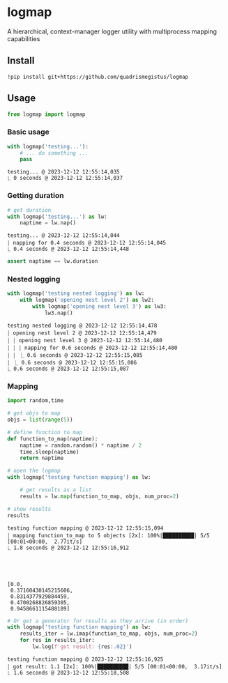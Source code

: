 # logmap

A hierarchical, context-manager logger utility with multiprocess mapping capabilities

## Install

```
!pip install git+https://github.com/quadrismegistus/logmap
```

## Usage


```python
from logmap import logmap
```

### Basic usage


```python
with logmap('testing...'):
    # ... do something ...
    pass
```

    testing... @ 2023-12-12 12:55:14,035
    ⎿ 0 seconds @ 2023-12-12 12:55:14,037


### Getting duration


```python
# get duration
with logmap('testing...') as lw:
    naptime = lw.nap()
```

    testing... @ 2023-12-12 12:55:14,044
    ￨ napping for 0.4 seconds @ 2023-12-12 12:55:14,045
    ⎿ 0.4 seconds @ 2023-12-12 12:55:14,448



```python
assert naptime == lw.duration
```

### Nested logging


```python
with logmap('testing nested logging') as lw:
    with logmap('opening nest level 2') as lw2:
        with logmap('opening nest level 3') as lw3:
            lw3.nap()
```

    testing nested logging @ 2023-12-12 12:55:14,478
    ￨ opening nest level 2 @ 2023-12-12 12:55:14,479
    ￨ ￨ opening nest level 3 @ 2023-12-12 12:55:14,480
    ￨ ￨ ￨ napping for 0.6 seconds @ 2023-12-12 12:55:14,480
    ￨ ￨ ⎿ 0.6 seconds @ 2023-12-12 12:55:15,085
    ￨ ⎿ 0.6 seconds @ 2023-12-12 12:55:15,086
    ⎿ 0.6 seconds @ 2023-12-12 12:55:15,087


### Mapping


```python
import random,time

# get objs to map
objs = list(range(5))

# define function to map
def function_to_map(naptime):
    naptime = random.random() * naptime / 2
    time.sleep(naptime)
    return naptime

# open the logmap
with logmap('testing function mapping') as lw:

    # get results as a list
    results = lw.map(function_to_map, objs, num_proc=2)

# show results
results
```

    testing function mapping @ 2023-12-12 12:55:15,094
    ￨ mapping function_to_map to 5 objects [2x]: 100%|██████████| 5/5 [00:01<00:00,  2.77it/s]
    ⎿ 1.8 seconds @ 2023-12-12 12:55:16,912





    [0.0,
     0.37160430145215606,
     0.8314377929884459,
     0.4700268826859305,
     0.9458661115488189]




```python
# Or get a generator for results as they arrive (in order)
with logmap('testing function mapping') as lw:
    results_iter = lw.imap(function_to_map, objs, num_proc=2)
    for res in results_iter:
        lw.log(f'got result: {res:.02}')
```

    testing function mapping @ 2023-12-12 12:55:16,925
    ￨ got result: 1.1 [2x]: 100%|██████████| 5/5 [00:01<00:00,  3.17it/s]             
    ⎿ 1.6 seconds @ 2023-12-12 12:55:18,508

